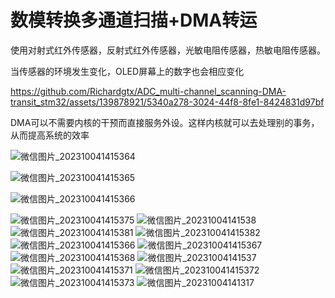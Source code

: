 # 数模转换多通道扫描+DMA转运

使用对射式红外传感器，反射式红外传感器，光敏电阻传感器，热敏电阻传感器。

当传感器的环境发生变化，OLED屏幕上的数字也会相应变化

https://github.com/Richardgtx/ADC_multi-channel_scanning-DMA-transit_stm32/assets/139878921/5340a278-3024-44f8-8fe1-8424831d97bf

DMA可以不需要内核的干预而直接服务外设。这样内核就可以去处理别的事务，从而提高系统的效率


![微信图片_202310041415364](https://github.com/Richardgtx/ADC_multi-channel_scanning-DMA-transit_stm32/assets/139878921/6f224847-d029-467c-97b0-80383a55d0d4)

![微信图片_202310041415365](https://github.com/Richardgtx/ADC_multi-channel_scanning-DMA-transit_stm32/assets/139878921/045f5def-a2cc-49c7-a410-93163c1cabca)

![微信图片_202310041415366](https://github.com/Richardgtx/ADC_multi-channel_scanning-DMA-transit_stm32/assets/139878921/0c2cba53-c966-4fb1-9e8f-66fd75cac0c7)

![微信图片_202310041415375](https://github.com/Richardgtx/ADC_multi-channel_scanning-DMA-transit_stm32/assets/139878921/b2baa45c-6898-4de3-82c1-3f406a7cc2c0)
![微信图片_20231004141538](https://github.com/Richardgtx/ADC_multi-channel_scanning-DMA-transit_stm32/assets/139878921/4e7bb469-96c0-4c1c-a7bd-bc30ef00f674)
![微信图片_202310041415381](https://github.com/Richardgtx/ADC_multi-channel_scanning-DMA-transit_stm32/assets/139878921/36d86c99-df63-4c4b-8cc2-61dbf635f264)
![微信图片_202310041415382](https://github.com/Richardgtx/ADC_multi-channel_scanning-DMA-transit_stm32/assets/139878921/6a459c15-3123-4fad-9303-e6f7bfe5602b)
![微信图片_202310041415366](https://github.com/Richardgtx/ADC_multi-channel_scanning-DMA-transit_stm32/assets/139878921/2915e646-1263-4a73-8369-c2bc981ab6c5)
![微信图片_202310041415367](https://github.com/Richardgtx/ADC_multi-channel_scanning-DMA-transit_stm32/assets/139878921/04ca7367-c463-428e-933b-319b9110c960)
![微信图片_202310041415368](https://github.com/Richardgtx/ADC_multi-channel_scanning-DMA-transit_stm32/assets/139878921/cf37e27b-fc90-43b5-9713-b6fbf664b2ac)
![微信图片_20231004141537](https://github.com/Richardgtx/ADC_multi-channel_scanning-DMA-transit_stm32/assets/139878921/0a7847ff-7de8-4aff-83b1-34b327a7a50b)
![微信图片_202310041415371](https://github.com/Richardgtx/ADC_multi-channel_scanning-DMA-transit_stm32/assets/139878921/9ec2d8fe-b750-4dfb-a560-efe245abd31f)
![微信图片_202310041415372](https://github.com/Richardgtx/ADC_multi-channel_scanning-DMA-transit_stm32/assets/139878921/0ae65bf1-0104-4285-a866-9f625d59f95d)
![微信图片_202310041415373](https://github.com/Richardgtx/ADC_multi-channel_scanning-DMA-transit_stm32/assets/139878921/80df56fe-6889-42ec-b201-a8d27eeb3d45)
![微信图片_20231004141317](https://github.com/Richardgtx/ADC_multi-channel_scanning-DMA-transit_stm32/assets/139878921/211ccf1a-e8e5-4f22-b758-4d1bf2286f47)
